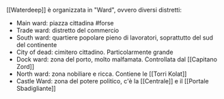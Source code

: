 [[Waterdeep]] è organizzata in "Ward", ovvero diversi distretti:
- Main ward: piazza cittadina #forse
- Trade ward: distretto del commercio
- South ward: quartiere popolare pieno di lavoratori, soprattutto del sud del continente
- City of dead: cimitero cittadino. Particolarmente grande
- Dock ward: zona del porto, molto malfamata. Controllata dal [[Capitano Zord]]
- North ward: zona nobiliare e ricca. Contiene le [[Torri Kolat]]
- Castle Ward: zona del potere politico, c'è la [[Centrale]] e il [[Portale Sbadigliante]]
